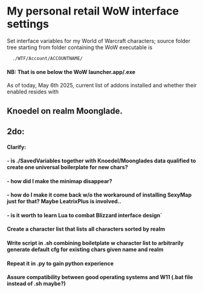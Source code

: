 # **My personal retail WoW interface settings**

Set interface variables for my World of Warcraft characters; 
source folder tree starting from folder containing the WoW executable is 

      ./WTF/Account/ACCOUNTNAME/

#### NB: That is one below the WoW launcher.app/.exe

As of today, May 6th 2025, current list of addons installed and whether their enabled resides with 

##     Knoedel on realm Moonglade.

## 2do: 
#### Clarify: 
####        - is ./SavedVariables together with Knoedel/Moonglades data qualified to create one universal boilerplate for new chars?
####        - how did I make the minimap disappear?
####        - how do I make it come back w/o the workaround of installing SexyMap just for that? Maybe LeatrixPlus is involved..
####        - is it worth to learn Lua to combat Blizzard interface design`
#### Create a character list that lists all characters sorted by realm
#### Write script in .sh combining boiletplate w character list to arbitrarily generate default cfg for existing chars given name and realm
#### Repeat it in .py to gain python experience
#### Assure compatibility between good operating systems and W11 (.bat file instead of .sh maybe?)
